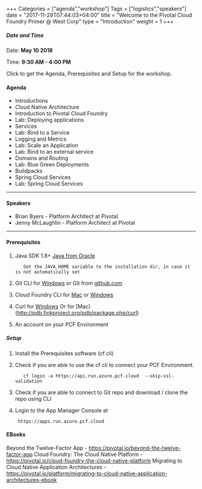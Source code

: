 +++
Categories = ["agenda","workshop"]
Tags = ["logistics","speakers"]
date = "2017-11-29T07:44:03+04:00"
title = "Welcome to the Pivotal Cloud Foundry Primer @ West Corp"
type = "Introduction"
weight = 1
+++

##### Date and Time
Date: **May 10 2018**

Time: **9:30 AM - 4:00 PM**

Click to get the Agenda, Prerequisites and Setup for the workshop.

<!--more-->


#### Agenda
* Introductions
* Cloud Native Architecture
* Introduction to Pivotal Cloud Foundry
* Lab: Deploying applications
* Services
* Lab: Bind to a Service
* Logging and Metrics
* Lab: Scale an Application
* Lab: Bind to an external service
* Domains and Routing
* Lab: Blue Green Deployments
* Buildpacks
* Spring Cloud Services
* Lab: Spring Cloud Services

---

#### Speakers
+ Brian Byers - Platform Architect at Pivotal
+ Jenny McLaughlin - Platform Architect at Pivotal


---

#### Prerequisites
1. Java SDK 1.8+ [Java from Oracle](http://www.oracle.com/technetwork/java/javase/downloads/index.html)

          Set the JAVA_HOME variable to the installation dir, in case it is not automatically set

2. Git CLI for [Windows](https://github.com/git-for-windows/git/releases/download/v2.15.1.windows.1/Git-2.15.1-64-bit.exe)
   or Git from [github.com](https://desktop.github.com)

3. Cloud Foundry CLI for [Mac](https://github.com/cloudfoundry/cli/releases) or [Windows](http://docs.cloudfoundry.org/devguide/installcf/install-go-cli.html#windows)

4. Curl for [Windows](http://winampplugins.co.uk/curl/)
   Or for [Mac] (http://pdb.finkproject.org/pdb/package.php/curl)

5. An account on your PCF Environment

##### Setup

1. Install the Prerequisites software (cf cli)

2. Check if you are able to use the cf cli to connect your PCF  Environment.

          cf login -a https://api.run.azure.pcf.cloud  --skip-ssl-validation

3. Check if you are able to connect to Git repo and download / clone the repo using CLI
4. Login to the App Manager Console at

        https://apps.run.azure.pcf.cloud



#### EBooks
Beyond the Twelve-Factor App - https://pivotal.io/beyond-the-twelve-factor-app
Cloud Foundry: The Cloud Native Platform - https://pivotal.io/cloud-foundry-the-cloud-native-platform
Migrating to Cloud Native Application Architectures - https://pivotal.io/platform/migrating-to-cloud-native-application-architectures-ebook
